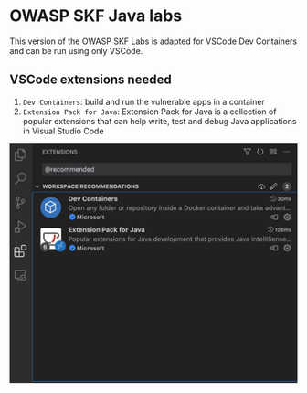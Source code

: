 # OWASP SKF Java labs

This version of the OWASP SKF Labs is adapted for VSCode Dev Containers and can be run using only VSCode.

## VSCode extensions needed

1. `Dev Containers`: build and run the vulnerable apps in a container
2. `Extension Pack for Java`: Extension Pack for Java is a collection of popular extensions that can help write, test and debug Java applications in Visual Studio Code

![](./vscode.png)

